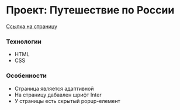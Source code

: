 # Проект: Путешествие по России

[Ссылка на страницу](https://iwillburn.github.io/mesto-project-bootcamp/)

### Технологии
* HTML
* CSS

### Особенности
* Страница является адаптивной
* На страницу дабавлен шрифт Inter
* У страницы есть скрытый popup-елемент
